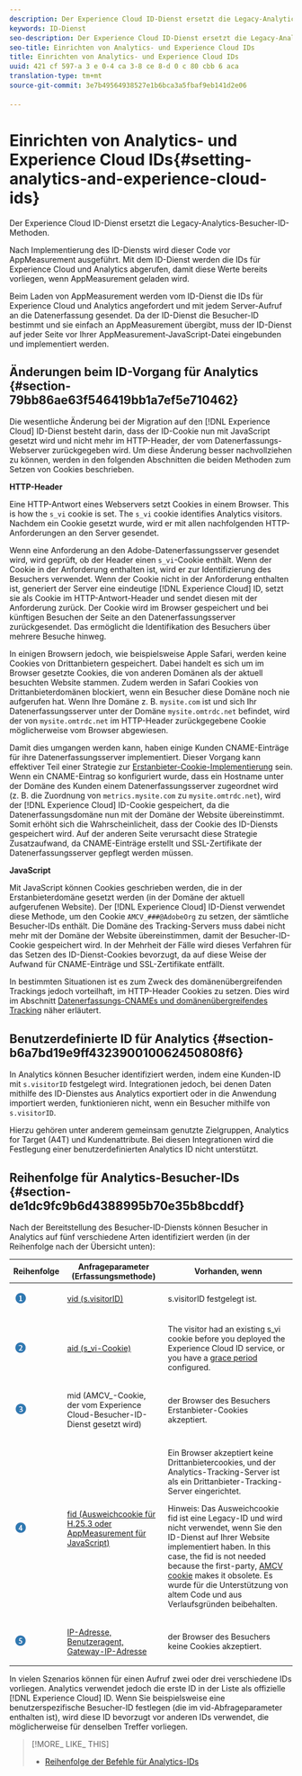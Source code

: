 ```yaml
---
description: Der Experience Cloud ID-Dienst ersetzt die Legacy-Analytics-Besucher-ID-Methoden.
keywords: ID-Dienst
seo-description: Der Experience Cloud ID-Dienst ersetzt die Legacy-Analytics-Besucher-ID-Methoden.
seo-title: Einrichten von Analytics- und Experience Cloud IDs
title: Einrichten von Analytics- und Experience Cloud IDs
uuid: 421 cf 597-a 3 e 0-4 ca 3-8 ce 8-d 0 c 80 cbb 6 aca
translation-type: tm+mt
source-git-commit: 3e7b49564938527e1b6bca3a5fbaf9eb141d2e06

---
```



# Einrichten von Analytics- und Experience Cloud IDs{#setting-analytics-and-experience-cloud-ids}

Der Experience Cloud ID-Dienst ersetzt die Legacy-Analytics-Besucher-ID-Methoden.

Nach Implementierung des ID-Diensts wird dieser Code vor AppMeasurement ausgeführt. Mit dem ID-Dienst werden die IDs für Experience Cloud und Analytics abgerufen, damit diese Werte bereits vorliegen, wenn AppMeasurement geladen wird.

Beim Laden von AppMeasurement werden vom ID-Dienst die IDs für Experience Cloud und Analytics angefordert und mit jedem Server-Aufruf an die Datenerfassung gesendet. Da der ID-Dienst die Besucher-ID bestimmt und sie einfach an AppMeasurement übergibt, muss der ID-Dienst auf jeder Seite vor Ihrer AppMeasurement-JavaScript-Datei eingebunden und implementiert werden.

## Änderungen beim ID-Vorgang für Analytics {#section-79bb86ae63f546419bb1a7ef5e710462}

Die wesentliche Änderung bei der Migration auf den [!DNL Experience Cloud] ID-Dienst besteht darin, dass der ID-Cookie nun mit JavaScript gesetzt wird und nicht mehr im HTTP-Header, der vom Datenerfassungs-Webserver zurückgegeben wird. Um diese Änderung besser nachvollziehen zu können, werden in den folgenden Abschnitten die beiden Methoden zum Setzen von Cookies beschrieben.

**HTTP-Header**

Eine HTTP-Antwort eines Webservers setzt Cookies in einem Browser. This is how the `s_vi` cookie is set. The `s_vi` cookie identifies Analytics visitors. Nachdem ein Cookie gesetzt wurde, wird er mit allen nachfolgenden HTTP-Anforderungen an den Server gesendet.

Wenn eine Anforderung an den Adobe-Datenerfassungsserver gesendet wird, wird geprüft, ob der Header einen `s_vi`-Cookie enthält. Wenn der Cookie in der Anforderung enthalten ist, wird er zur Identifizierung des Besuchers verwendet. Wenn der Cookie nicht in der Anforderung enthalten ist, generiert der Server eine eindeutige [!DNL Experience Cloud] ID, setzt sie als Cookie im HTTP-Antwort-Header und sendet diesen mit der Anforderung zurück. Der Cookie wird im Browser gespeichert und bei künftigen Besuchen der Seite an den Datenerfassungsserver zurückgesendet. Das ermöglicht die Identifikation des Besuchers über mehrere Besuche hinweg.

In einigen Browsern jedoch, wie beispielsweise Apple Safari, werden keine Cookies von Drittanbietern gespeichert. Dabei handelt es sich um im Browser gesetzte Cookies, die von anderen Domänen als der aktuell besuchten Website stammen. Zudem werden in Safari Cookies von Drittanbieterdomänen blockiert, wenn ein Besucher diese Domäne noch nie aufgerufen hat. Wenn Ihre Domäne z. B. `mysite.com` ist und sich Ihr Datenerfassungsserver unter der Domäne `mysite.omtrdc.net` befindet, wird der von `mysite.omtrdc.net` im HTTP-Header zurückgegebene Cookie möglicherweise vom Browser abgewiesen.

Damit dies umgangen werden kann, haben einige Kunden CNAME-Einträge für ihre Datenerfassungsserver implementiert. Dieser Vorgang kann effektiver Teil einer Strategie zur [Erstanbieter-Cookie-Implementierung](https://marketing.adobe.com/resources/help/en_US/whitepapers/first_party_cookies/) sein. Wenn ein CNAME-Eintrag so konfiguriert wurde, dass ein Hostname unter der Domäne des Kunden einem Datenerfassungsserver zugeordnet wird (z. B. die Zuordnung von `metrics.mysite.com` zu `mysite.omtrdc.net`), wird der [!DNL Experience Cloud] ID-Cookie gespeichert, da die Datenerfassungsdomäne nun mit der Domäne der Website übereinstimmt. Somit erhöht sich die Wahrscheinlicheit, dass der Cookie des ID-Diensts gespeichert wird. Auf der anderen Seite verursacht diese Strategie Zusatzaufwand, da CNAME-Einträge erstellt und SSL-Zertifikate der Datenerfassungsserver gepflegt werden müssen.

**JavaScript**

Mit JavaScript können Cookies geschrieben werden, die in der Erstanbieterdomäne gesetzt werden (in der Domäne der aktuell aufgerufenen Website). Der [!DNL Experience Cloud] ID-Dienst verwendet diese Methode, um den Cookie `AMCV_###@AdobeOrg` zu setzen, der sämtliche Besucher-IDs enthält. Die Domäne des Tracking-Servers muss dabei nicht mehr mit der Domäne der Website übereinstimmen, damit der Besucher-ID-Cookie gespeichert wird. In der Mehrheit der Fälle wird dieses Verfahren für das Setzen des ID-Dienst-Cookies bevorzugt, da auf diese Weise der Aufwand für CNAME-Einträge und SSL-Zertifikate entfällt.

In bestimmten Situationen ist es zum Zweck des domänenübergreifenden Trackings jedoch vorteilhaft, im HTTP-Header Cookies zu setzen. Dies wird im Abschnitt [Datenerfassungs-CNAMEs und domänenübergreifendes Tracking](../../reference/analytics-reference/cname.md#concept-4df91f8a30ad4ec7a01eb943d579cc9d) näher erläutert.

## Benutzerdefinierte ID für Analytics {#section-b6a7bd19e9ff432390010062450808f6}

In Analytics können Besucher identifiziert werden, indem eine Kunden-ID mit `s.visitorID` festgelegt wird. Integrationen jedoch, bei denen Daten mithilfe des ID-Dienstes aus Analytics exportiert oder in die Anwendung importiert werden, funktionieren nicht, wenn ein Besucher mithilfe von `s.visitorID`.

Hierzu gehören unter anderem gemeinsam genutzte Zielgruppen, Analytics for Target (A4T) und Kundenattribute. Bei diesen Integrationen wird die Festlegung einer benutzerdefinierten Analytics ID nicht unterstützt.

## Reihenfolge für Analytics-Besucher-IDs {#section-de1dc9fc9b6d4388995b70e35b8bcddf}

Nach der Bereitstellung des Besucher-ID-Diensts können Besucher in Analytics auf fünf verschiedene Arten identifiziert werden (in der Reihenfolge nach der Übersicht unten):

<table id="table_D267D36451F643D1BB68AF6FEAA6AD1A"> 
 <thead> 
  <tr> 
   <th colname="col1" class="entry"> Reihenfolge </th> 
   <th colname="col2" class="entry"> Anfrageparameter (Erfassungsmethode) </th> 
   <th colname="col3" class="entry"> Vorhanden, wenn </th> 
  </tr> 
 </thead>
 <tbody> 
  <tr> 
   <td colname="col1"> <p> <img id="image_9F3E58898A1B4F40BBDEF5ADE362E55C" src="assets/step1_icon.png" /> </p> </td> 
   <td colname="col2"> <p> <a href="https://marketing.adobe.com/resources/help/en_US/sc/implement/?f=visid_custom" format="http" scope="external"> vid (s.visitorID)</a> </p> </td> 
   <td colname="col3"> <p>s.visitorID festgelegt ist. </p> </td> 
  </tr> 
  <tr> 
   <td colname="col1"> <p> <img id="image_77A06981672745B6AEA8BB4D55911CCA" src="assets/step2_icon.png" /> </p> </td> 
   <td colname="col2"> <p> <a href="https://marketing.adobe.com/resources/help/en_US/sc/implement/?f=visid_analytics" format="http" scope="external"> aid (s_vi-Cookie)</a> </p> </td> 
   <td colname="col3"> <p>The visitor had an existing s_vi cookie before you deployed the <span class="keyword"> Experience Cloud</span> ID service, or you have a <a href="../../reference/analytics-reference/grace-period.md" format="dita" scope="local"> grace period</a> configured. </p> </td> 
  </tr> 
  <tr> 
   <td colname="col1"> <p> <img id="image_0A950B1A6B004387AFEE8EED882739CB" src="assets/step3_icon.png" /> </p> </td> 
   <td colname="col2"> <p>mid (AMCV_-Cookie, der vom Experience Cloud-Besucher-ID-Dienst gesetzt wird) </p> </td> 
   <td colname="col3"> <p>der Browser des Besuchers Erstanbieter-Cookies akzeptiert. </p> </td> 
  </tr> 
  <tr> 
   <td colname="col1"> <p> <img id="image_6F0ED8FE3EF846CA8E6ECCC3C0070D85" src="assets/step4_icon.png" /> </p> </td> 
   <td colname="col2"> <p> <a href="https://marketing.adobe.com/resources/help/en_US/sc/implement/?f=visid_fallback" format="http" scope="external"> fid (Ausweichcookie für H.25.3 oder AppMeasurement für JavaScript)</a> </p> </td> 
   <td colname="col3"> <p>Ein Browser akzeptiert keine Drittanbietercookies, und der Analytics-Tracking-Server ist als ein Drittanbieter-Tracking-Server eingerichtet. </p> <p> <p>Hinweis: Das Ausweichcookie <span class="codeph">fid</span> ist eine Legacy-ID und wird nicht verwendet, wenn Sie den ID-Dienst auf Ihrer Website implementiert haben. In this case, the <span class="codeph"> fid</span> is not needed because the first-party, <a href="../../introduction/cookies.md" format="dita" scope="local"> AMCV cookie</a> makes it obsolete. Es wurde für die Unterstützung von altem Code und aus Verlaufsgründen beibehalten. </p> </p> </td> 
  </tr> 
  <tr> 
   <td colname="col1"> <p> <img id="image_23D8C0EB69EC4084BC237B5B98C036F4" src="assets/step5_icon.png" /> </p> </td> 
   <td colname="col2"> <p> <a href="https://marketing.adobe.com/resources/help/en_US/sc/implement/?f=visid_fallback" format="http" scope="external"> IP-Adresse, Benutzeragent, Gateway-IP-Adresse</a> </p> </td> 
   <td colname="col3"> <p>der Browser des Besuchers keine Cookies akzeptiert. </p> </td> 
  </tr> 
 </tbody> 
</table>

In vielen Szenarios können für einen Aufruf zwei oder drei verschiedene IDs vorliegen. Analytics verwendet jedoch die erste ID in der Liste als offizielle [!DNL Experience Cloud] ID. Wenn Sie beispielsweise eine benutzerspezifische Besucher-ID festlegen (die im vid-Abfrageparameter enthalten ist), wird diese ID bevorzugt vor anderen IDs verwendet, die möglicherweise für denselben Treffer vorliegen.

>[!MORE_ LIKE_ THIS]
>
>* [Reihenfolge der Befehle für Analytics-IDs](../../reference/analytics-reference/analytics-order-of-operations.md#concept-b92935b4fff545adb4773f3728bc15ef)

